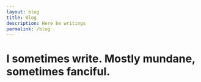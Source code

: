 ```yaml
---
layout: blog
title: Blog
description: Here be writings
permalink: /blog
---
```


# I sometimes write. Mostly mundane, sometimes fanciful.